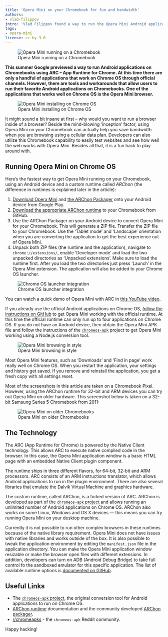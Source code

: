 ```yaml
---
title: 'Opera Mini on your Chromebook for fun and bandwidth'
authors:
- vlad-filippov
intro: 'Vlad Filippov found a way to run the Opera Mini Android application on Chrome OS.'
tags:
- opera-mini
license: cc-by-3.0
---
```


<figure class="figure">
	<img src="{{ page.id }}/great-success.jpg" alt="Opera Mini running on a Chromebook" class="figure__media">
	<figcaption class="figure__caption">Opera Mini running on a Chromebook</figcaption>
</figure>

**This summer Google previewed a way to run Android applications on Chromebooks
 using ARC – App Runtime for Chrome. At this time there are only a handful of applications that work on Chrome OS through official channels. However, there are tools and workarounds that allow users to run their favorite Android applications on Chromebooks. One of the applications that works well on Chrome OS is the Opera Mini browser.**

<figure class="figure">
	<img src="{{ page.id }}/installing.jpg" alt="Opera Mini installing on Chrome OS" class="figure__media">
	<figcaption class="figure__caption">Opera Mini installing on Chrome OS</figcaption>
</figure>

It might sound a bit insane at first – why would you want to run a browser inside of a browser? Beside the mind-blowing ‘inception’ factor, using Opera Mini on your Chromebook can actually help you save bandwidth when you are browsing using a cellular data plan. Developers can also utilize this Chromebook capability to easily test websites and see how well the web works with Opera Mini. Besides all that, it is a fun hack to play around with.

## Running Opera Mini on Chrome OS

Here’s the fastest way to get Opera Mini running on your Chromebook, using an Android device and a custom runtime called _ARChon_ (the difference in runtimes is explained later in the article):

1. [Download Opera Mini](https://play.google.com/store/apps/details?id=com.opera.mini.android&hl=en) and [the ARChon Packager](https://play.google.com/store/apps/details?id=me.bpear.archonpackager&hl=en) onto your Android device from Google Play.
2. [Download the appropriate ARChon runtime](https://github.com/vladikoff/chromeos-apk/blob/master/archon.md#instructions) to your Chromebook from GitHub.
3. Use the ARChon Packager on your Android device to convert Opera Mini for your Chromebook. This will generate a ZIP file. Transfer the ZIP file to your Chromebook. Use the ‘Tablet mode’ and ‘Landscape’ orientation when you are converting the application to get the best experience out of Opera Mini.
4. Unpack both ZIP files (the runtime and the application), navigate to
 `chrome://extensions/`, enable ‘Developer mode’ and load the two unpacked directories as ‘Unpacked extensions’. Make sure to load the runtime first. After you load the two directories just press ‘Launch’ in the Opera Mini extension. The application will also be added to your Chrome OS launcher.

<figure class="figure">
	<img src="{{ page.id }}/chrome-os-launcher.jpg" alt="Chrome OS launcher integration" class="figure__media">
	<figcaption class="figure__caption">Chrome OS launcher integration</figcaption>
</figure>

You can watch a quick demo of Opera Mini with ARC in [this YouTube video](https://www.youtube.com/watch?v=FA2UDyTB7lI).

If you already use the official Android applications on Chrome OS, [follow the instructions on GitHub](https://github.com/vladikoff/chromeos-apk#setup-for-chrome-os--app-conversion) to get Opera Mini working with the official runtime. At this time the official runtime can only run up to four applications on Chrome OS. If you do not have an Android device, then obtain the Opera Mini APK file and follow the instructions of the [`chromeos-apk`](https://github.com/vladikoff/chromeos-apk) project to get Opera Mini working using a Node.js conversion tool.

<figure class="figure">
	<img src="{{ page.id }}/opera-mini-web-page.jpg" alt="Opera Mini browsing in style" class="figure__media">
	<figcaption class="figure__caption">Opera Mini browsing in style</figcaption>
</figure>

Most Opera Mini features, such as ‘Downloads’ and ‘Find in page’ work really well on Chrome OS. When you restart the application, your settings and history get saved. If you remove and reinstall the application, you get a fresh copy with all settings reset.

Most of the screenshots in this article are taken on a Chromebook Pixel. However, using the ARChon runtime for 32-bit and ARM devices you can try out Opera Mini on older hardware. This screenshot below is taken on a 32-bit Samsung Series 5 Chromebook from 2011:

<figure class="figure">
	<img src="{{ page.id }}/old-hardware.jpg" alt="Opera Mini on older Chromebooks" class="figure__media">
	<figcaption class="figure__caption">Opera Mini on older Chromebooks</figcaption>
</figure>

## The Technology

The ARC (App Runtime for Chrome) is powered by the Native Client technology. This allows ARC to execute native compiled code in the browser. In this case, the Opera Mini application window is a basic HTML page with an embedded Native Client plugin component.

The runtime ships in three different flavors, for 64-bit, 32-bit and ARM processors. ARC consists of an ARM instructions translator, which allows Android applications to run in the plugin environment. There are also several libraries that emulate the Dalvik Virtual Machine and graphics hardware.

The custom runtime, called ARChon, is a forked version of ARC. ARChon is developed as part of the [`chromeos-apk` project](https://github.com/vladikoff/chromeos-apk/blob/master/archon.md) and allows running an unlimited number of Android applications on Chrome OS. ARChon also works on some Linux, Windows and OS X devices — this means you can try running Opera Mini on your desktop machine.

Currently it is not possible to run other complex browsers in these runtimes because of the native library requirement. Opera Mini does not have issues with native libraries and works outside of the box. It is also possible to tweak the application environment by editing the `manifest.json` file in the application directory. You can make the Opera Mini application window resizable or make the browser open files with different extensions. In addition, developers can turn on ADB (Android Debug Bridge) to take full control fo the sandboxed emulator for this specific application. The list of available runtime options is [documented on GitHub](https://github.com/vladikoff/chromeos-apk/blob/master/manifest.md).

## Useful Links

- The [`chromeos-apk` project](https://github.com/vladikoff/chromeos-apk/blob/master/archon.md), the original conversion tool for Android applications to run on Chrome OS.
- [ARChon runtime](https://github.com/vladikoff/chromeos-apk/blob/master/archon.md) documentation and the community developed [ARChon packager](https://play.google.com/store/apps/details?id=me.bpear.archonpackager&hl=en).
- [r/chromeapks](http://www.reddit.com/r/chromeapks) - the `chromeos-apk` Reddit community.

Happy hacking!
